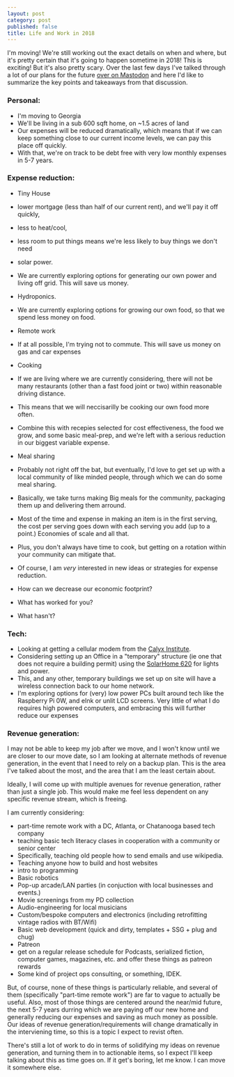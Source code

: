 ```yaml
---
layout: post
category: post
published: false
title: Life and Work in 2018
---
```

I'm moving! We're still working out the exact details on when and where, but it's pretty certain that it's going to happen sometime in 2018! This is exciting! But it's also pretty scary. Over the last few days I've talked through a lot of our plans for the future [over on Mastodon](https://retro.social/@ajroach42) and here I'd like to summarize the key points and takeaways from that discussion. 

### Personal: 

- I'm moving to Georgia  
- We'll be living in a sub 600 sqft home, on ~1.5 acres of land 
- Our expenses will be reduced dramatically, which means that if we can keep something close to our current income levels, we can pay this place off quickly. 
- With that, we're on track to be debt free with very low monthly expenses in 5-7 years. 

### Expense reduction: 

- Tiny House
 - lower mortgage (less than half of our current rent), and we'll pay it off quickly, 
 - less to heat/cool, 
 - less room to put things means we're less likely to buy things we don't need 

- solar power. 
 - We are currently exploring options for generating our own power and living off grid. This will save us money. 

- Hydroponics. 
 - We are currently exploring options for growing our own food, so that we spend less money on food. 

- Remote work 
 - If at all possible, I'm trying not to commute. This will save us money on gas and car expenses 

- Cooking 
 - If we are living where we are currently considering, there will not be many restaurants (other than a fast food joint or two) within reasonable driving distance. 
 - This means that we will neccisarilly be cooking our own food more often. 
 - Combine this with recepies selected for cost effectiveness, the food we grow, and some basic meal-prep, and we're left with a serious reduction in our biggest variable expense. 

- Meal sharing
 - Probably not right off the bat, but eventually, I'd love to get set up with a local community of like minded people, through which we can do some meal sharing.
 - Basically, we take turns making Big meals for the community, packaging them up and delivering them arround.
 - Most of the time and expense in making an item is in the first serving, the cost per serving goes down with each serving you add (up to a point.) Economies of scale and all that.
 - Plus, you don't always have time to cook, but getting on a rotation within your community can mitigate that. 

- Of course, I am *very* interested in new ideas or strategies for expense reduction. 
 - How can we decrease our economic footprint? 
 - What has worked for you? 
 - What hasn't? 

### Tech: 

- Looking at getting a cellular modem from the [Calyx Institute](https://www.calyxinstitute.org/member/map).
- Considering setting up an Office in a "temporary" structure (ie one that does not require a building permit) using the [SolarHome 620](https://www.bioliteenergy.com/products/solarhome-620) for lights and power.
- This, and any other, temporary buildings we set up on site will have a wireless connection back to our home network.
- I'm exploring options for (very) low power PCs built around tech like the Raspberry Pi 0W, and eInk or unlit LCD screens. Very little of what I do requires high powered computers, and embracing this will further reduce our expenses 


### Revenue generation: 

I may not be able to keep my job after we move, and I won't know until we are closer to our move date, so I am looking at alternate methods of revenue generation, in the event that I need to rely on a backup plan. This is the area I've talked about the most, and the area that I am the least certain about. 

Ideally, I will come up with multiple avenues for revenue generation, rather than just a single job. This would make me feel less dependent on any specific revenue stream, which is freeing. 

I am currently considering: 

- part-time remote work with a DC, Atlanta, or Chatanooga based tech company
- teaching basic tech literacy clases in cooperation with a community or senior center
 - Specifically, teaching old people how to send emails and use wikipedia. 
 - Teaching anyone how to build and host websites 
 - intro to programming
 - Basic robotics 
- Pop-up arcade/LAN parties (in conjuction with local businesses and events.) 
- Movie screenings from my PD collection 
- Audio-engineering for local musicians 
- Custom/bespoke computers and electronics (including retrofitting vintage radios with BT/Wifi) 
- Basic web development (quick and dirty, templates + SSG + plug and chug) 
- Patreon 
 - get on a regular release schedule for Podcasts, serialized fiction, computer games, magazines, etc. and offer these things as patreon rewards 
- Some kind of project ops consulting, or something, IDEK. 

But, of course, none of these things is particularly reliable, and several of them (specifically "part-time remote work") are far to vague to actually be useful. Also, most of those things are centered around the near/mid future, the next 5-7 years durring which we are paying off our new home and generally reducing our expenses and saving as much money as possible. Our ideas of revenue generation/requirements will change dramatically in the interviening time, so this is a topic I expect to revist often. 

There's still a lot of work to do in terms of solidifying my ideas on revenue generation, and turning them in to actionable items, so I expect I'll keep talking about this as time goes on. If it get's boring, let me know. I can move it somewhere else.
